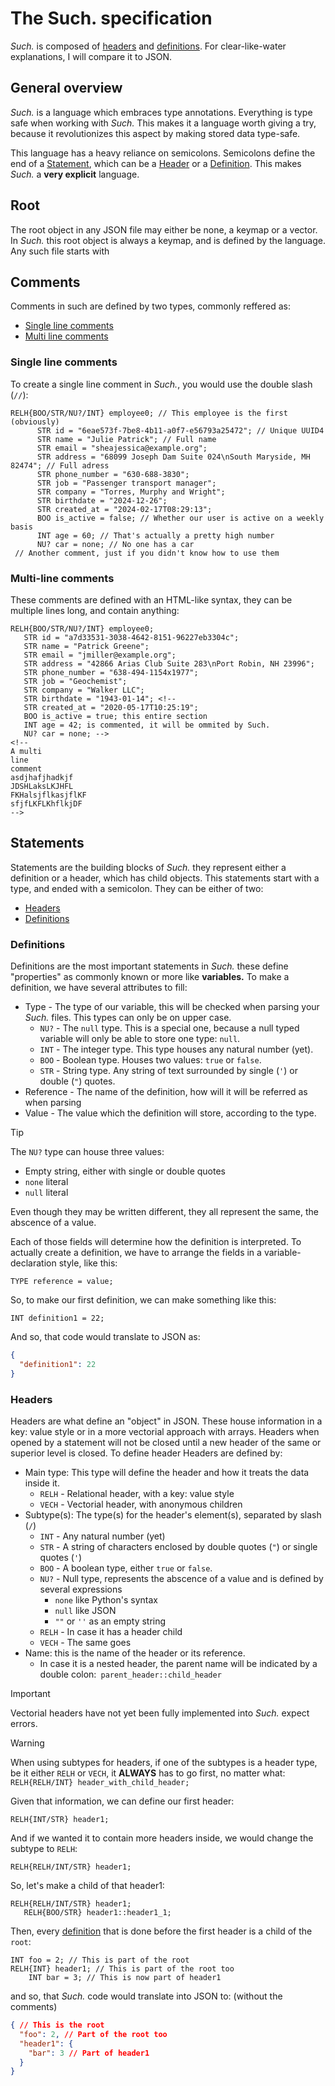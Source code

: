 # The Such. specification

_Such._ is composed of [headers](#headers) and [definitions](#definitions).
For clear-like-water explanations, I will compare it to JSON.

## General overview

_Such._ is a language which embraces type annotations. Everything is type safe when working with _Such._ 
This makes it a language worth giving a try, because it revolutionizes this aspect by making stored data type-safe.

This language has a heavy reliance on semicolons. 
Semicolons define the end of a [Statement](#statements), which can be a [Header](#statements) or a [Definition](#definitions).
This makes *Such.* a **very explicit** language.

## Root

The root object in any JSON file may either be none, a keymap or a vector. In *Such.* this root
object is always a keymap, and is defined by the language. Any such file starts with

## Comments

Comments in such are defined by two types, commonly reffered as:

- [Single line comments](#single-line-comments)
- [Multi line comments](#multi-line-comments)

### Single line comments

To create a single line comment in _Such._, you would use the double slash (`//`):

````such
RELH{BOO/STR/NU?/INT} employee0; // This employee is the first (obviously)
      STR id = "6eae573f-7be8-4b11-a0f7-e56793a25472"; // Unique UUID4
      STR name = "Julie Patrick"; // Full name
      STR email = "sheajessica@example.org";
      STR address = "68099 Joseph Dam Suite 024\nSouth Maryside, MH 82474"; // Full adress
      STR phone_number = "630-688-3830"; 
      STR job = "Passenger transport manager";
      STR company = "Torres, Murphy and Wright";
      STR birthdate = "2024-12-26";
      STR created_at = "2024-02-17T08:29:13";
      BOO is_active = false; // Whether our user is active on a weekly basis
      INT age = 60; // That's actually a pretty high number
      NU? car = none; // No one has a car
 // Another comment, just if you didn't know how to use them
````

### Multi-line comments

These comments are defined with an HTML-like syntax, they can be multiple lines long, and contain anything:

````such
RELH{BOO/STR/NU?/INT} employee0;
   STR id = "a7d33531-3038-4642-8151-96227eb3304c";
   STR name = "Patrick Greene";
   STR email = "jmiller@example.org";
   STR address = "42866 Arias Club Suite 283\nPort Robin, NH 23996";
   STR phone_number = "638-494-1154x1977";
   STR job = "Geochemist";
   STR company = "Walker LLC";
   STR birthdate = "1943-01-14"; <!--
   STR created_at = "2020-05-17T10:25:19";
   BOO is_active = true; this entire section
   INT age = 42; is commented, it will be ommited by Such.
   NU? car = none; -->
<!-- 
A multi
line
comment
asdjhafjhadkjf
JDSHLaksLKJHFL
FKHalsjflkasjflKF
sfjfLKFLKhflkjDF
-->
````

## Statements

Statements are the building blocks of _Such._ they represent either a definition or a header, which has child objects.
This statements start with a type, and ended with a semicolon. They can be either of two:

- [Headers](#headers)
- [Definitions](#definitions)

### Definitions

Definitions are the most important statements in *Such.* these define "properties" as commonly known or more like
**variables.** To make a definition, we have several attributes to fill:

- Type - The type of our variable, this will be checked when parsing your *Such.* files. This types can only be on upper case.
  - ``NU?``  -  The `null` type. This is a special one, because a null typed variable will only be able to store one type: `null`.
  - ``INT``  -  The integer type. This type houses any natural number (yet).
  - ``BOO``  -  Boolean type. Houses two values: `true` or `false`.
  - ``STR``  -  String type. Any string of text surrounded by single (`'`) or double (`"`) quotes.
- Reference  -  The name of the definition, how will it will be referred as when parsing
- Value  -  The value which the definition will store, according to the type.

> [!TIP]
> The ``NU?`` type can house three values: 
> - Empty string, either with single or double quotes
> - ``none`` literal
> - ``null`` literal
> 
> Even though they may be written different, they all represent the same, the abscence of a value.
<!--
TODO: Add the actual Integer type. It only houses Natural numbers (yet) 
-->

Each of those fields will determine how the definition is interpreted. To actually create a definition, we have to arrange the fields in
a variable-declaration style, like this:

````such
TYPE reference = value; 
````

So, to make our first definition, we can make something like this:

````such
INT definition1 = 22;
````

And so, that code would translate to JSON as:

````json
{
  "definition1": 22
}
````

### Headers

Headers are what define an "object" in JSON. These house information in a key: value style
or in a more vectorial approach with arrays. Headers when opened by a statement will not be closed until
a new header of the same or superior level is closed. To define header
Headers are defined by:

- Main type: This type will define the header and how it treats the data inside it.
  - ``RELH`` - Relational header, with a key: value style
  - ``VECH`` - Vectorial header, with anonymous children 
- Subtype(s): The type(s) for the header's element(s), separated by slash (`/`)
  - ``INT`` - Any natural number (yet)
  - ``STR`` - A string of characters enclosed by double quotes (`"`) or single quotes (`'`)
  - ``BOO`` - A boolean type, either `true` or `false`.
  - ``NU?`` - Null type, represents the abscence of a value and is defined by several expressions
    - ``none`` like Python's syntax
    - ``null`` like JSON
    - ``""`` or ``''`` as an empty string
  - ``RELH``  -  In case it has a header child
  - ``VECH``  -  The same goes
- Name: this is the name of the header or its reference.
  - In case it is a nested header, the parent name will be indicated by a double colon:`` parent_header::child_header``

> [!IMPORTANT]
> Vectorial headers have not yet been fully implemented into _Such._ expect errors.

> [!WARNING]
> When using subtypes for headers, if one of the subtypes is a header type, be it either ``RELH`` or ``VECH``, 
> it **ALWAYS** has to go first, no matter what: 
> ``RELH{RELH/INT} header_with_child_header;``

Given that information, we can define our first header:

```such
RELH{INT/STR} header1;
```

And if we wanted it to contain more headers inside, we would change the subtype to ``RELH``:

```such
RELH{RELH/INT/STR} header1;
```

So, let's make a child of that header1:

```such
RELH{RELH/INT/STR} header1;
   RELH{BOO/STR} header1::header1_1;
```

Then, every [definition](#definition) that is done before the first header is a child of the ``root``:

```such
INT foo = 2; // This is part of the root
RELH{INT} header1; // This is part of the root too
    INT bar = 3; // This is now part of header1
```

and so, that *Such.* code would translate into JSON to: (without the comments)

````json
{ // This is the root
  "foo": 2, // Part of the root too
  "header1": { 
    "bar": 3 // Part of header1
  }
}
````